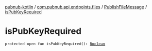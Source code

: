 [pubnub-kotlin](../../index.md) / [com.pubnub.api.endpoints.files](../index.md) / [PublishFileMessage](index.md) / [isPubKeyRequired](./is-pub-key-required.md)

# isPubKeyRequired

`protected open fun isPubKeyRequired(): `[`Boolean`](https://kotlinlang.org/api/latest/jvm/stdlib/kotlin/-boolean/index.html)